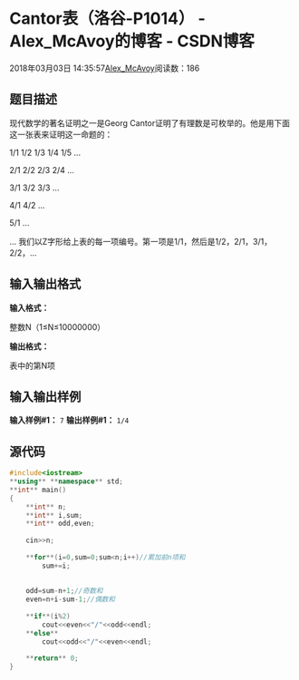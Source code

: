 # Cantor表（洛谷-P1014） - Alex_McAvoy的博客 - CSDN博客





2018年03月03日 14:35:57[Alex_McAvoy](https://me.csdn.net/u011815404)阅读数：186








## 题目描述

现代数学的著名证明之一是Georg Cantor证明了有理数是可枚举的。他是用下面这一张表来证明这一命题的：

1/1 1/2 1/3 1/4 1/5 …

2/1 2/2 2/3 2/4 …

3/1 3/2 3/3 …

4/1 4/2 …

5/1 …

… 我们以Z字形给上表的每一项编号。第一项是1/1，然后是1/2，2/1，3/1，2/2，…

## 输入输出格式

**输入格式：**

整数N（1≤N≤10000000）

**输出格式：**

表中的第N项

## 输入输出样例

**输入样例#1：**
`7`
**输出样例#1：**
`1/4`
## 源代码

```cpp
#include<iostream>
**using** **namespace** std;
**int** main()
{
    **int** n;
    **int** i,sum;
    **int** odd,even;
    
    cin>>n;
    
    **for**(i=0,sum=0;sum<n;i++)//累加前n项和
        sum+=i;
        
    
    odd=sum-n+1;//奇数和
    even=n+i-sum-1;//偶数和
    
    **if**(i%2)
        cout<<even<<"/"<<odd<<endl;
    **else**
        cout<<odd<<"/"<<even<<endl;
        
    **return** 0;
}
```



